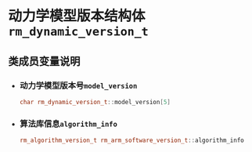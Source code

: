 # 动力学模型版本结构体`rm_dynamic_version_t`

## 类成员变量说明

- ### 动力学模型版本号`model_version`

    ```C++
    char rm_dynamic_version_t::model_version[5]
    ```

- ### 算法库信息`algorithm_info`

    ```C++
    rm_algorithm_version_t rm_arm_software_version_t::algorithm_info
    ```
